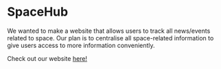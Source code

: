 # SpaceHub
We wanted to make a website that allows users to track all news/events
related to space. Our plan is to centralise all space-related information
to give users access to more information conveniently.

Check out our website [here!](https://space-hub.azurewebsites.net)
